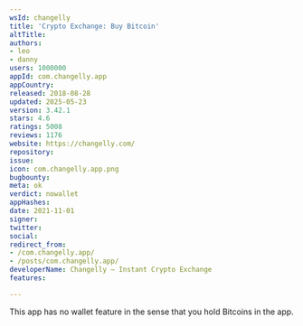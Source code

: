 ```yaml
---
wsId: changelly
title: 'Crypto Exchange: Buy Bitcoin'
altTitle: 
authors:
- leo
- danny
users: 1000000
appId: com.changelly.app
appCountry: 
released: 2018-08-28
updated: 2025-05-23
version: 3.42.1
stars: 4.6
ratings: 5008
reviews: 1176
website: https://changelly.com/
repository: 
issue: 
icon: com.changelly.app.png
bugbounty: 
meta: ok
verdict: nowallet
appHashes: 
date: 2021-11-01
signer: 
twitter: 
social: 
redirect_from:
- /com.changelly.app/
- /posts/com.changelly.app/
developerName: Changelly – Instant Crypto Exchange
features: 

---
```


This app has no wallet feature in the sense that you hold Bitcoins in the app.
